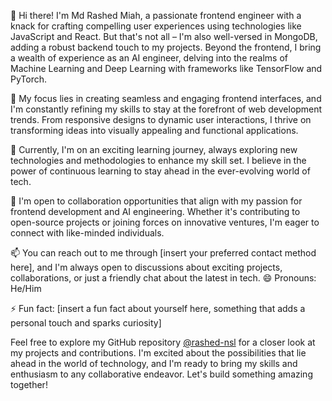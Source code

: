 👋 Hi there! I'm Md Rashed Miah, a passionate frontend engineer with a knack for crafting compelling user experiences using technologies like JavaScript and React. But that's not all – I'm also well-versed in MongoDB, adding a robust backend touch to my projects. Beyond the frontend, I bring a wealth of experience as an AI engineer, delving into the realms of Machine Learning and Deep Learning with frameworks like TensorFlow and PyTorch.

👀 My focus lies in creating seamless and engaging frontend interfaces, and I'm constantly refining my skills to stay at the forefront of web development trends. From responsive designs to dynamic user interactions, I thrive on transforming ideas into visually appealing and functional applications.

🌱 Currently, I'm on an exciting learning journey, always exploring new technologies and methodologies to enhance my skill set. I believe in the power of continuous learning to stay ahead in the ever-evolving world of tech.

💞️ I'm open to collaboration opportunities that align with my passion for frontend development and AI engineering. Whether it's contributing to open-source projects or joining forces on innovative ventures, I'm eager to connect with like-minded individuals.

📫 You can reach out to me through [insert your preferred contact method here], and I'm always open to discussions about exciting projects, collaborations, or just a friendly chat about the latest in tech.
😄 Pronouns: He/Him

⚡ Fun fact: [insert a fun fact about yourself here, something that adds a personal touch and sparks curiosity]

Feel free to explore my GitHub repository [@rashed-nsl](https://github.com/rashed-nsl) for a closer look at my projects and contributions. I'm excited about the possibilities that lie ahead in the world of technology, and I'm ready to bring my skills and enthusiasm to any collaborative endeavor. Let's build something amazing together!

